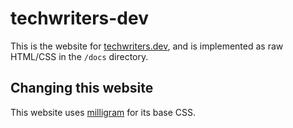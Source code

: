 # techwriters-dev

This is the website for [techwriters.dev](https://techwriters.dev),
and is implemented as raw HTML/CSS in the `/docs` directory.


## Changing this website

This website uses [milligram](https://milligram.io) for its base CSS.
